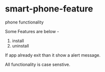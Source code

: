 # smart-phone-feature
phone functionality

Some Features are below -
  1. install
  2. uninstall
  
If app already exit than it show a alert message.

All functionality is case senstive.
